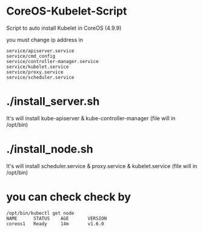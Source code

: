# CoreOS-Kubelet-Script

Script to auto install Kubelet in CoreOS (4.9.9)

you must change ip address in 
```
service/apiserver.service
service/cmd_config
service/controller-manager.service
service/kubelet.service
service/proxy.service
service/scheduler.service
```

# ./install_server.sh 
It's will install kube-apiserver & kube-controller-manager (file will in /opt/bin)

# ./install_node.sh
It's will install scheduler.service &  proxy.service & kubelet.service  (file will in /opt/bin)


# you can check check by 
```
/opt/bin/kubectl get node
NAME      STATUS    AGE       VERSION
coreos1   Ready     14m       v1.6.0

```

